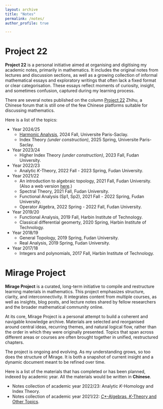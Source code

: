 ```yaml
---
layout: archive
title: "Notes"
permalink: /notes/
author_profile: true

---
```


Project 22
======

**Project 22** is a personal initiative aimed at organising and digitising my academic notes, primarily in mathematics. It includes the original notes from lectures and discussion sections, as well as a growing collection of informal mathematical essays and exploratory writings that often lack a fixed format or clear categorisation. These essays reflect moments of curiosity, insight, and sometimes confusion, captured during my learning process.

There are several notes published on the column [Project 22](https://www.zhihu.com/column/c_1147569183884824576) Zhihu, a Chinese forum that is still one of the few Chinese platforms suitable for discussing mathematics.

Here is a list of the topics:
* Year 2024/25
  * [Harmonic Analysis](../assets/notes/HA_Lecture_Notes.pdf), 2024 Fall, Universite Paris-Saclay.
  * Index Theory *(under construction)*, 2025 Spring, Universite Paris-Saclay.
* Year 2023/24
  * Higher Index Theory *(under construction)*, 2023 Fall, Fudan University.
* Year 2022/23
  * Analytic *K*-Theory, 2022 Fall - 2023 Spring, Fudan University.
* Year 2021/22
  * An introduction to algebraic topology, 2021 Fall, Fudan University. (Also a web version [here](https://www.bananaspace.org/wiki/%E8%AE%B2%E4%B9%89:%E4%BB%A3%E6%95%B0%E6%8B%93%E6%89%91_(H)).)
  * Spectral Theory, 2021 Fall, Fudan University.
  * Functional Analysis (Sp1, Sp2), 2021 Fall - 2022 Spring, Fudan University.
  * Operator Algebra, 2022 Spring - 2022 Fall, Fudan University.
* Year 2019/20
  * Functional Analysis, 2019 Fall, Harbin Institute of Technology.
  * Classical differential geomerty, 2020 Spring, Harbin Institute of Technology.
* Year 2018/19
  * General Topology, 2019 Spring, Fudan University.
  * Real Analysis, 2019 Spring, Fudan University.
* Year 2017/18
  * Integers and polynomials, 2017 Fall, Harbin Institute of Technology.
 
Mirage Project
======
**Mirage Project** is a curated, long-term initiative to compile and restructure learning materials in mathematics. This project emphasizes structure, clarity, and interconnectivity. It integrates content from multiple courses, as well as insights, blog posts, and lecture notes shared by fellow researchers and the broader mathematical community online.

At its core, Mirage Project is a personal attempt to build a coherent and navigable knowledge archive. Materials are selected and reorganised around central ideas, recurring themes, and natural logical flow, rather than the order in which they were originally presented. Topics that span across different areas or courses are often brought together in unified, restructured chapters.

The project is ongoing and evolving. As my understanding grows, so too does the structure of Mirage. It is both a snapshot of current insight and a dynamic document meant to be refined over time.

Here is a list of the materials that has completed or has been planned, indexed by academic year. All the materials would be written in **Chinese**.
* Notes collection of academic year 2022/23: Analytic *K*-Homology and Index Theory.
* Notes collection of academic year 2021/22: [*C\**-Algebras, *K*-Theory and Other Topics](../assets/notes/2021_22_Collection.pdf).
